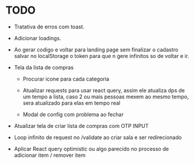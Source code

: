 # TODO

- Tratativa de erros com toast.

- Adicionar loadings.

- Ao gerar codigo e voltar para landing page sem finalizar o cadastro salvar no localStorage o token para que n gere
  infinitos so de voltar e ir.

- Tela da lista de compras
    - Procurar icone para cada categoria

    - Atualizar requests para usar react query, assim ele atualiza dps de um tempo a lista, caso 2 ou mais pessoas mexem
      ao mesmo tempo, sera atualizado para elas em tempo real

    - Modal de config com problema ao fechar

- Atualizar tela de criar lista de compras com OTP INPUT

- Loop infinito de request no /validate ao criar sala e ser redirecionado

- Aplicar React query optimistic ou algo parecido no processo de adicionar item / remover item